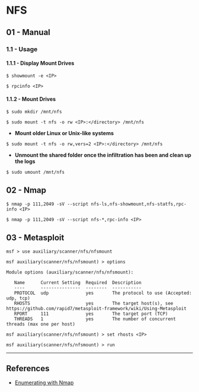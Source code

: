 # NFS

## 01 - Manual

### 1.1 - Usage

#### 1.1.1 - Display Mount Drives

`$ showmount -e <IP>`

`$ rpcinfo <IP>`

#### 1.1.2 - Mount Drives

`$ sudo mkdir /mnt/nfs`

`$ sudo mount -t nfs -o rw <IP>:</directory> /mnt/nfs`

- **Mount older Linux or Unix-like systems**

`$ sudo mount -t nfs -o rw,vers=2 <IP>:</directory> /mnt/nfs`

- **Unmount the shared folder once the infiltration has been and clean up the logs**

`$ sudo umount /mnt/nfs`

## 02 - Nmap

`$ nmap -p 111,2049 -sV --script nfs-ls,nfs-showmount,nfs-statfs,rpc-info <IP>`

`$ nmap -p 111,2049 -sV --script nfs-*,rpc-info <IP>`

## 03 - Metasploit

```
msf > use auxiliary/scanner/nfs/nfsmount

msf auxiliary(scanner/nfs/nfsmount) > options

Module options (auxiliary/scanner/nfs/nfsmount):

   Name      Current Setting  Required  Description
   ----      ---------------  --------  -----------
   PROTOCOL  udp              yes       The protocol to use (Accepted: udp, tcp)
   RHOSTS                     yes       The target host(s), see https://github.com/rapid7/metasploit-framework/wiki/Using-Metasploit
   RPORT     111              yes       The target port (TCP)
   THREADS   1                yes       The number of concurrent threads (max one per host)

msf auxiliary(scanner/nfs/nfsmount) > set rhosts <IP>

msf auxiliary(scanner/nfs/nfsmount) > run
```

---
## References

- [Enumerating with Nmap](https://materials.rangeforce.com/tutorial/2020/01/30/Enumerating-with-Nmap/)